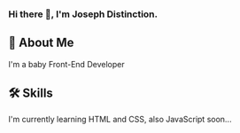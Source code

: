 ### Hi there 👋, I'm Joseph Distinction.
## 🚀 About Me
I'm a baby Front-End Developer

## 🛠 Skills
 I'm currently learning HTML and CSS, also JavaScript soon...


<!--
**DHEEREX/Dheerex** is a ✨ _special_ ✨ repository because its `README.md` (this file) appears on your GitHub profile.

Here are some ideas to get you started:

- 🔭 I’m currently working on ...
- 🌱 I’m currently learning ...
- 👯 I’m looking to collaborate on ...
- 🤔 I’m looking for help with ...
- 💬 Ask me about ...
- 📫 How to reach me: ...
- 😄 Pronouns: ...
- ⚡ Fun fact: ...
-->
